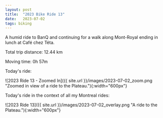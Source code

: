 ```yaml
---
layout: post
title:  "2023 Bike Ride 13"
date:   2023-07-02
tags: biking
---
```


A humid ride to BanQ and continuing for a walk along Mont-Royal ending in lunch at Café chez Téta.

Total trip distance: 12.44 km

Moving time: 0h 57m

Today's ride:

![2023 Ride 13 - Zoomed In]({{ site.url }}/images/2023-07-02_zoom.png "Zoomed in view of a ride to the Plateau."){:width="600px"}

Today's ride in the context of all my Montreal rides:

![2023 Ride 13]({{ site.url }}/images/2023-07-02_overlay.png "A ride to the Plateau."){:width="600px"}
